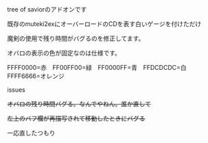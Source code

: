 tree of saviorのアドオンです

既存のmuteki2exにオーバーロードのCDを表す白いゲージを付けただけ

魔剣の使用で残り時間がバグるのを修正してます。

オバロの表示の色が固定なのは仕様です。

FFFF0000=赤　FF00FF00=緑　FF0000FF=青　FFDCDCDC=白　FFFF6666=オレンジ

issues

~~オバロの残り時間バグる。なんでやねん。誰か直して~~

~~左上のバフ欄が再描写されて移動したときにバグる~~

一応直したつもり
